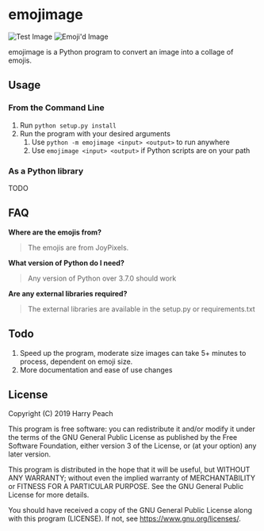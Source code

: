 # emojimage

![Test Image](https://user-images.githubusercontent.com/4750998/59804960-ca430000-92e7-11e9-9207-8bfa3870fcf3.png?s=200)
![Emoji'd Image](https://user-images.githubusercontent.com/4750998/59804970-d464fe80-92e7-11e9-89cc-5c9f194aa3cb.png?s=200)

emojimage is a Python program to convert an image into a collage of emojis.

## Usage

### From the Command Line

1. Run ```python setup.py install```
2. Run the program with your desired arguments
   1. Use ```python -m emojimage <input> <output>``` to run anywhere
   2. Use ```emojimage <input> <output>``` if Python scripts are on your path

### As a Python library

TODO

## FAQ

**Where are the emojis from?**

> The emojis are from JoyPixels.

**What version of Python do I need?**

> Any version of Python over 3.7.0 should work

**Are any external libraries required?**

> The external libraries are available in the setup.py or requirements.txt

## Todo

1. Speed up the program, moderate size images can take 5+ minutes to process, dependent on emoji size.
2. More documentation and ease of use changes

## License

Copyright (C) 2019 Harry Peach

This program is free software: you can redistribute it and/or modify
it under the terms of the GNU General Public License as published by
the Free Software Foundation, either version 3 of the License, or
(at your option) any later version.

This program is distributed in the hope that it will be useful,
but WITHOUT ANY WARRANTY; without even the implied warranty of
MERCHANTABILITY or FITNESS FOR A PARTICULAR PURPOSE.  See the
GNU General Public License for more details.

You should have received a copy of the GNU General Public License
along with this program (LICENSE). If not, see <https://www.gnu.org/licenses/>.
